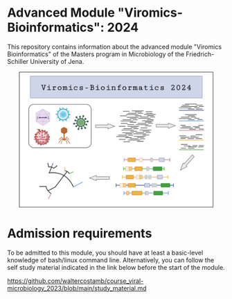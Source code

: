 # Advanced Module "Viromics-Bioinformatics": 2024

This repository contains information about the advanced module "Viromics Bioinformatics" of the Masters program in Microbiology of the Friedrich-Schiller University of Jena. 

<p align="center">
  <img src="./figures/slide_module_2024.png" alt="Alt Text" width="450"/>
</p>

# Admission requirements

To be admitted to this module, you should have at least a basic-level knowledge of bash/linux command line. Alternatively, you can follow the self study material indicated in the link below before the start of the module.  

https://github.com/waltercostamb/course_viral-microbiology_2023/blob/main/study_material.md

